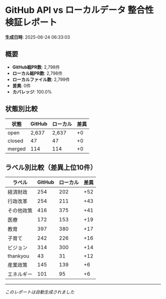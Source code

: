 # GitHub API vs ローカルデータ 整合性検証レポート

**生成日時**: 2025-06-24 06:33:03

## 概要

- **GitHub総PR数**: 2,798件
- **ローカル総PR数**: 2,798件
- **ローカルファイル数**: 2,799件
- **差異**: 0件
- **カバレッジ**: 100.0%

## 状態別比較

| 状態 | GitHub | ローカル | 差異 |
|------|--------|----------|------|
| open | 2,637 | 2,637 | +0 |
| closed | 47 | 47 | +0 |
| merged | 114 | 114 | +0 |

## ラベル別比較（差異上位10件）

| ラベル | GitHub | ローカル | 差異 |
|--------|--------|----------|------|
| 経済財政 | 254 | 202 | +52 |
| 行政改革 | 254 | 211 | +43 |
| その他政策 | 416 | 375 | +41 |
| 医療 | 172 | 153 | +19 |
| 教育 | 397 | 380 | +17 |
| 子育て | 242 | 226 | +16 |
| ビジョン | 314 | 300 | +14 |
| thankyou | 43 | 31 | +12 |
| 産業政策 | 145 | 139 | +6 |
| エネルギー | 101 | 95 | +6 |

---
*このレポートは自動生成されました*